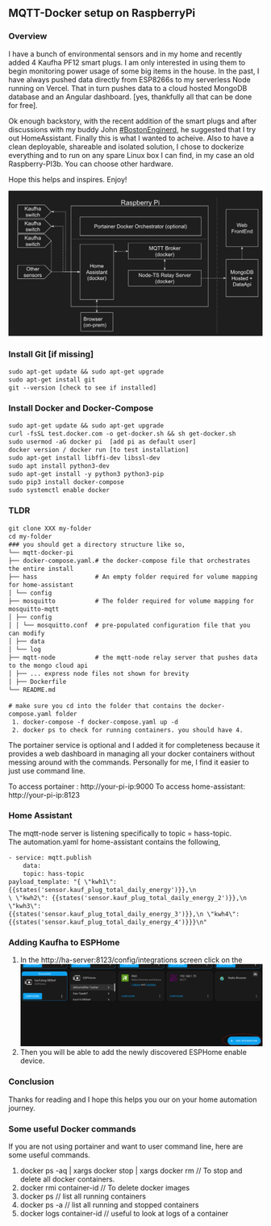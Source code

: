 ## MQTT-Docker setup on RaspberryPi

### Overview

I have a bunch of environmental sensors and in my home and recently added 4 Kaufha PF12 smart plugs. I am only interested in using them to begin monitoring power usage of some big items in the house. In the past, I have always pushed data directly from ESP8266s to my serverless Node running on Vercel. That in turn pushes data to a cloud hosted MongoDB database and an Angular dashboard. [yes, thankfully all that can be done for free].

Ok enough backstory, with the recent addition of the smart plugs and after discussions with my buddy John [#BostonEnginerd](https://bostonenginerd.com/), he suggested that I try out HomeAssistant. Finally this is what I wanted to acheive. Also to have a clean deployable, shareable and isolated solution, I chose to dockerize everything and to run on any spare Linux box I can find, in my case an old Raspberry-PI3b. You can choose other hardware.

Hope this helps and inspires. Enjoy!

 ![Architecture-image](./mqtt-docker.png)

### Install Git [if missing]

```
sudo apt-get update && sudo apt-get upgrade
sudo apt-get install git
git --version [check to see if installed]
```

### Install Docker and Docker-Compose

```
sudo apt-get update && sudo apt-get upgrade
curl -fsSL test.docker.com -o get-docker.sh && sh get-docker.sh
sudo usermod -aG docker pi	[add pi as default user]
docker version / docker run [to test installation]
sudo apt-get install libffi-dev libssl-dev
sudo apt install python3-dev
sudo apt-get install -y python3 python3-pip
sudo pip3 install docker-compose
sudo systemctl enable docker
```

### TLDR

```
git clone XXX my-folder
cd my-folder
### you should get a directory structure like so,
└── mqtt-docker-pi
├── docker-compose.yaml.# the docker-compose file that orchestrates the entire install
├── hass				# An empty folder required for volume mapping for home-assistant
│ └── config
├── mosquitto			# The folder required for volume mapping for mosquitto-mqtt
│ ├── config
│ │ └── mosquitto.conf	# pre-populated configuration file that you can modify
│ ├── data
│ └── log
├── mqtt-node			# the mqtt-node relay server that pushes data to the mongo cloud api
│ ├── ... express node files not shown for brevity
│ ├── Dockerfile
└── README.md

# make sure you cd into the folder that contains the docker-compose.yaml folder
 1. docker-compose -f docker-compose.yaml up -d
 2. docker ps to check for running containers. you should have 4.
```

The portainer service is optional and I added it for completeness because it provides a web dashboard in managing all your docker containers without messing around with the commands. Personally for me, I find it easier to just use command line.

To access portainer : http://your-pi-ip:9000
To access home-assistant: http://your-pi-ip:8123

### Home Assistant

The mqtt-node server is listening specifically to topic = hass-topic.  
The automation.yaml for home-assistant contains the following,

```
- service: mqtt.publish
	data:
	topic: hass-topic
payload_template: "{ \"kwh1\": {{states('sensor.kauf_plug_total_daily_energy')}},\n
\ \"kwh2\": {{states('sensor.kauf_plug_total_daily_energy_2')}},\n \"kwh3\":
{{states('sensor.kauf_plug_total_daily_energy_3')}},\n \"kwh4\": {{states('sensor.kauf_plug_total_daily_energy_4')}}}\n"
```

### Adding Kaufha to ESPHome
1. In the http://ha-server:8123/config/integrations screen click on the ![Add Integration button](./esphome.png)
2. Then you will be able to add the newly discovered ESPHome enable device.

### Conclusion

Thanks for reading and I hope this helps you our on your home automation journey.

### Some useful Docker commands

If you are not using portainer and want to user command line, here are some useful commands.

1. docker ps -aq | xargs docker stop | xargs docker rm // To stop and delete all docker containers.
2. docker rmi container-id // To delete docker images
3. docker ps // list all running containers
4. docker ps -a // list all running and stopped containers
5. docker logs container-id // useful to look at logs of a container
